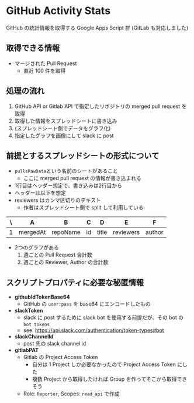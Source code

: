 # GitHub Activity Stats
GitHub の統計情報を取得する Google Apps Script 群
(GitLab も対応しました)

## 取得できる情報
- マージされた Pull Request
  - 直近 100 件を取得

## 処理の流れ
1. GitHub API or Gitlab API で指定したリポジトリの merged pull request を取得
2. 取得した情報をスプレッドシートに書き込み
3. (スプレッドシート側でデータをグラフ化)
4. 指定したグラフを画像にして slack に post

## 前提とするスプレッドシートの形式について
- `pullsRawData`という名前のシートがあること
  - ここに merged pull request の情報が書き込まれる
- 1行目はヘッダー想定で、書き込みは2行目から
- ヘッダーは以下を想定
- reviewers はカンマ区切りのテキスト
  - 作者はスプレッドシート側で split して利用している

| \ | A | B | C | D | E | F |
| -- | -- | -- | -- | -- | -- | -- |
| 1 | mergedAt | repoName | id | title | reviewers | author |

- 2つのグラフがある
  1. 週ごとの Pull Request 合計数
  2. 週ごとの Reviewer, Author の合計数

## スクリプトプロパティに必要な秘匿情報
- **githubIdTokenBase64**
  - GitHub の `user:pass` を base64 にエンコードしたもの
- **slackToken**
  - slack に post するために slack bot を使用する前提だが、その bot の `bot tokens`
  - see: https://api.slack.com/authentication/token-types#bot
- **slackChannelId**
  - post 先の slack channel id
- **gitlabPAT**
  - Gitlab の Project Access Token
    - 自分は 1 Project しか必要なかったので Project Access Token にした
    - 複数 Project から取得したければ Group を作ってそこから取得できそう
  - Role: `Reporter`, Scopes: `read_api` で作成
